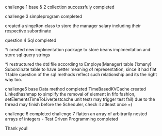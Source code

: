 challenge 1 base & 2 collection successfuly completed

challenge 3 simpleprogram completed

created a singelton class to store the manager salary including their respective subordinate

question 4 Sql completed

*i created new implmentation package to store beans implmentation and store sql query strings

*i restructured the dtd file according to Employe(Manager) table (1:many) Subordinate table to have better meaning of representation, since it had flat 1 table
question of the sql methods reflect such relationship and its the right way too.



challenge5 base Data method completed
TimeBasedKVCache created Linkedhashmap to simplify the removal of element in fifo fashion, 
setElementsTimeToLive(testcache unit test) may trigger test fail) due to the thread may finish before the Scheduler, check it atleast once =)

challenge 6 completed
challenge 7 flatten an array of arbitrarily nested arrays of integers - Test Driven Programming completed

Thank you!!